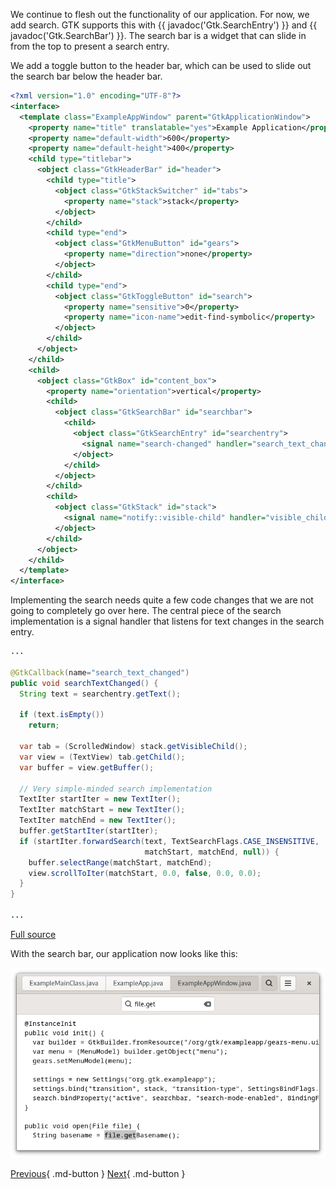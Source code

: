 We continue to flesh out the functionality of our application. For now, we add search. GTK supports this with {{ javadoc('Gtk.SearchEntry') }} and {{ javadoc('Gtk.SearchBar') }}. The search bar is a widget that can slide in from the top to present a search entry.

We add a toggle button to the header bar, which can be used to slide out the search bar below the header bar.

```xml
<?xml version="1.0" encoding="UTF-8"?>
<interface>
  <template class="ExampleAppWindow" parent="GtkApplicationWindow">
    <property name="title" translatable="yes">Example Application</property>
    <property name="default-width">600</property>
    <property name="default-height">400</property>
    <child type="titlebar">
      <object class="GtkHeaderBar" id="header">
        <child type="title">
          <object class="GtkStackSwitcher" id="tabs">
            <property name="stack">stack</property>
          </object>
        </child>
        <child type="end">
          <object class="GtkMenuButton" id="gears">
            <property name="direction">none</property>
          </object>
        </child>
        <child type="end">
          <object class="GtkToggleButton" id="search">
            <property name="sensitive">0</property>
            <property name="icon-name">edit-find-symbolic</property>
          </object>
        </child>
      </object>
    </child>
    <child>
      <object class="GtkBox" id="content_box">
        <property name="orientation">vertical</property>
        <child>
          <object class="GtkSearchBar" id="searchbar">
            <child>
              <object class="GtkSearchEntry" id="searchentry">
                <signal name="search-changed" handler="search_text_changed"/>
              </object>
            </child>
          </object>
        </child>
        <child>
          <object class="GtkStack" id="stack">
            <signal name="notify::visible-child" handler="visible_child_changed"/>
          </object>
        </child>
      </object>
    </child>
  </template>
</interface>
```

Implementing the search needs quite a few code changes that we are not going to completely go over here. The central piece of the search implementation is a signal handler that listens for text changes in the search entry.

```java
...

@GtkCallback(name="search_text_changed")
public void searchTextChanged() {
  String text = searchentry.getText();

  if (text.isEmpty())
    return;

  var tab = (ScrolledWindow) stack.getVisibleChild();
  var view = (TextView) tab.getChild();
  var buffer = view.getBuffer();

  // Very simple-minded search implementation
  TextIter startIter = new TextIter();
  TextIter matchStart = new TextIter();
  TextIter matchEnd = new TextIter();
  buffer.getStartIter(startIter);
  if (startIter.forwardSearch(text, TextSearchFlags.CASE_INSENSITIVE,
                              matchStart, matchEnd, null)) {
    buffer.selectRange(matchStart, matchEnd);
    view.scrollToIter(matchStart, 0.0, false, 0.0, 0.0);
  }
}

...
```

[Full source](https://github.com/jwharm/java-gi-examples/tree/main/GettingStarted/example-5-part7)

With the search bar, our application now looks like this:

![A search bar](img/getting-started-app7.png)

[Previous](getting_started_10.md){ .md-button } [Next](getting_started_12.md){ .md-button }

